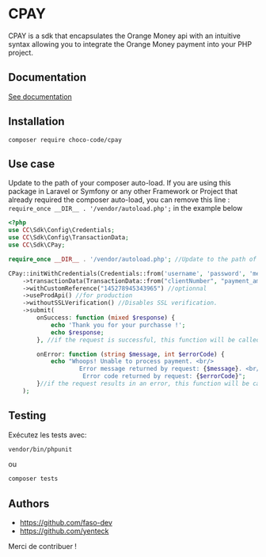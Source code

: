 # CPAY 

CPAY is a sdk that encapsulates the Orange Money api with an intuitive syntax allowing you to integrate the Orange Money payment into your PHP project.

## Documentation

[See documentation](docs/index.md)

## Installation

```shell
composer require choco-code/cpay
```

## Use case

Update to the path of your composer auto-load.
If you are using this package in Laravel or Symfony or any other Framework or Project that already required the composer auto-load, you can remove this line : ```require_once __DIR__ . '/vendor/autoload.php';```  in the example below

```php
<?php
use CC\Sdk\Config\Credentials;
use CC\Sdk\Config\TransactionData;
use CC\Sdk\CPay;

require_once __DIR__ . '/vendor/autoload.php'; //Update to the path of your composer auto-load or remove this line

CPay::initWithCredentials(Credentials::from('username', 'password', 'merchant'))
    ->transactionData(TransactionData::from("clientNumber", "payment_amount", "otp"))
    ->withCustomReference("145278945343965") //optionnal
    ->useProdApi() //for production
    ->withoutSSLVerification() //Disables SSL verification.
    ->submit(
        onSuccess: function (mixed $response) {
            echo 'Thank you for your purchasse !';
            echo $response;
        }, //if the request is successful, this function will be called

        onError: function (string $message, int $errorCode) {
            echo "Whoops! Unable to process payment. <br/> 
                    Error message returned by request: {$message}. <br/>
                     Error code returned by request: {$errorCode}";
        }//if the request results in an error, this function will be called
    );

```

## Testing

Exécutez les tests avec:

```bash
vendor/bin/phpunit
```

ou

```bash
composer tests
```


## Authors

- https://github.com/faso-dev 
- https://github.com/yenteck 

Merci de contribuer !
